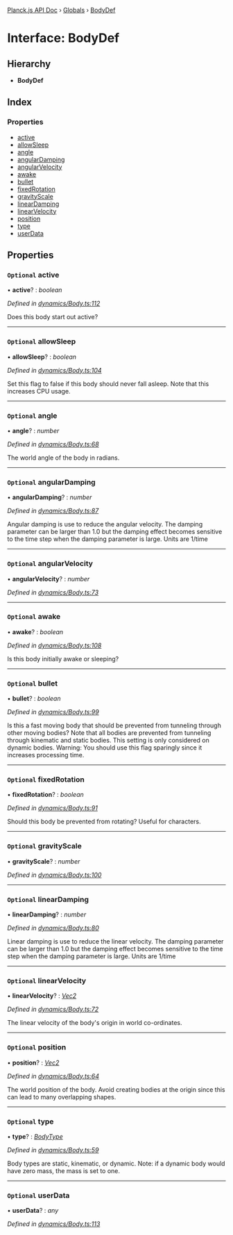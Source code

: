 [Planck.js API Doc](../README.md) › [Globals](../globals.md) › [BodyDef](bodydef.md)

# Interface: BodyDef

## Hierarchy

* **BodyDef**

## Index

### Properties

* [active](bodydef.md#optional-active)
* [allowSleep](bodydef.md#optional-allowsleep)
* [angle](bodydef.md#optional-angle)
* [angularDamping](bodydef.md#optional-angulardamping)
* [angularVelocity](bodydef.md#optional-angularvelocity)
* [awake](bodydef.md#optional-awake)
* [bullet](bodydef.md#optional-bullet)
* [fixedRotation](bodydef.md#optional-fixedrotation)
* [gravityScale](bodydef.md#optional-gravityscale)
* [linearDamping](bodydef.md#optional-lineardamping)
* [linearVelocity](bodydef.md#optional-linearvelocity)
* [position](bodydef.md#optional-position)
* [type](bodydef.md#optional-type)
* [userData](bodydef.md#optional-userdata)

## Properties

### `Optional` active

• **active**? : *boolean*

*Defined in [dynamics/Body.ts:112](https://github.com/shakiba/planck.js/blob/1bc1208/src/dynamics/Body.ts#L112)*

Does this body start out active?

___

### `Optional` allowSleep

• **allowSleep**? : *boolean*

*Defined in [dynamics/Body.ts:104](https://github.com/shakiba/planck.js/blob/1bc1208/src/dynamics/Body.ts#L104)*

Set this flag to false if this body should never fall asleep. Note that this increases CPU usage.

___

### `Optional` angle

• **angle**? : *number*

*Defined in [dynamics/Body.ts:68](https://github.com/shakiba/planck.js/blob/1bc1208/src/dynamics/Body.ts#L68)*

The world angle of the body in radians.

___

### `Optional` angularDamping

• **angularDamping**? : *number*

*Defined in [dynamics/Body.ts:87](https://github.com/shakiba/planck.js/blob/1bc1208/src/dynamics/Body.ts#L87)*

Angular damping is use to reduce the angular velocity.
The damping parameter can be larger than 1.0 but the damping effect
becomes sensitive to the time step when the damping parameter is large.
Units are 1/time

___

### `Optional` angularVelocity

• **angularVelocity**? : *number*

*Defined in [dynamics/Body.ts:73](https://github.com/shakiba/planck.js/blob/1bc1208/src/dynamics/Body.ts#L73)*

___

### `Optional` awake

• **awake**? : *boolean*

*Defined in [dynamics/Body.ts:108](https://github.com/shakiba/planck.js/blob/1bc1208/src/dynamics/Body.ts#L108)*

Is this body initially awake or sleeping?

___

### `Optional` bullet

• **bullet**? : *boolean*

*Defined in [dynamics/Body.ts:99](https://github.com/shakiba/planck.js/blob/1bc1208/src/dynamics/Body.ts#L99)*

Is this a fast moving body that should be prevented from
tunneling through other moving bodies? Note that all bodies are
prevented from tunneling through kinematic and static bodies. This
setting is only considered on dynamic bodies. Warning: You should use
this flag sparingly since it increases processing time.

___

### `Optional` fixedRotation

• **fixedRotation**? : *boolean*

*Defined in [dynamics/Body.ts:91](https://github.com/shakiba/planck.js/blob/1bc1208/src/dynamics/Body.ts#L91)*

Should this body be prevented from rotating? Useful for characters.

___

### `Optional` gravityScale

• **gravityScale**? : *number*

*Defined in [dynamics/Body.ts:100](https://github.com/shakiba/planck.js/blob/1bc1208/src/dynamics/Body.ts#L100)*

___

### `Optional` linearDamping

• **linearDamping**? : *number*

*Defined in [dynamics/Body.ts:80](https://github.com/shakiba/planck.js/blob/1bc1208/src/dynamics/Body.ts#L80)*

Linear damping is use to reduce the linear velocity. The
damping parameter can be larger than 1.0 but the damping effect becomes
sensitive to the time step when the damping parameter is large.
Units are 1/time

___

### `Optional` linearVelocity

• **linearVelocity**? : *[Vec2](../classes/vec2.md)*

*Defined in [dynamics/Body.ts:72](https://github.com/shakiba/planck.js/blob/1bc1208/src/dynamics/Body.ts#L72)*

The linear velocity of the body's origin in world co-ordinates.

___

### `Optional` position

• **position**? : *[Vec2](../classes/vec2.md)*

*Defined in [dynamics/Body.ts:64](https://github.com/shakiba/planck.js/blob/1bc1208/src/dynamics/Body.ts#L64)*

The world position of the body. Avoid creating bodies at the
origin since this can lead to many overlapping shapes.

___

### `Optional` type

• **type**? : *[BodyType](../globals.md#bodytype)*

*Defined in [dynamics/Body.ts:59](https://github.com/shakiba/planck.js/blob/1bc1208/src/dynamics/Body.ts#L59)*

Body types are static, kinematic, or dynamic. Note: if a dynamic
body would have zero mass, the mass is set to one.

___

### `Optional` userData

• **userData**? : *any*

*Defined in [dynamics/Body.ts:113](https://github.com/shakiba/planck.js/blob/1bc1208/src/dynamics/Body.ts#L113)*
